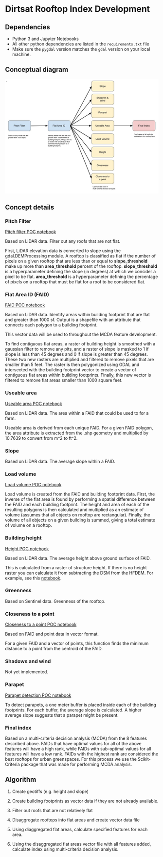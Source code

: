 # Dirtsat Rooftop Index Development

## Dependencies
- Python 3 and Jupyter Notebooks
- All other python dependencies are listed in the `requirements.txt` file
- Make sure the `pygdal` version matches the `gdal` version on your local machine. 

## Conceptual diagram
![concept diagram](imgs/RooftopIndexWorkflow.jpg)

## Concept details

### Pitch Filter
[Pitch filter POC notebook](poc/roof_pitch/lidar_roof_pitch.ipynb)

Based on LiDAR data. Filter out any roofs that are not flat. 

First, LiDAR elevation data is converted to slope using the gdal.DEMProcessing module. A rooftop is classified as flat if the number of pixels on a given rooftop that are less than or equal to **slope_threshold** make up more than **area_threshold** percent of the rooftop. **slope_threshold** is a hyperparameter defining the slope (in degrees) at which we consider a pixel to be flat. **area_threshold** is a hyperparameter defining the percentage of pixels on a rooftop that must be flat for a roof to be considered flat. 

### Flat Area ID (FAID)
[FAID POC notebook](poc/useable_area/flat_area.ipynb)

Based on LiDAR data. Identify areas within building footprint that are flat and greater than 1000 sf. Output is a shapefile with an attribute that connects each polygon to a building footprint. 

This vector data will be used to throughout the MCDA feature development. 

To find contiguous flat areas, a raster of building height is smoothed with a gaussian filter to remove any pits, and a raster of slope is masked to 1 if slope is less than 45 degrees and 0 if slope is greater than 45 degrees. These two new rasters are multiplied and filtered to remove pixels that are smaller than 5 feet. The raster is then polygonized using GDAL and intersected with the building footprint vector to create a vector of contiguous flat areas within building footprints. Finally, this new vector is filtered to remove flat areas smaller than 1000 square feet. 


### Useable area
[Useable area POC notebook](poc/useable_area/flat_area.ipynb)

Based on LiDAR data. The area within a FAID that could be used to for a farm. 

Useable area is derived from each unique FAID. For a given FAID polygon, the area attribute is extracted from the .shp geometry and multiplied by 10.7639 to convert from m^2 to ft^2.

### Slope
Based on LiDAR data. The average slope within a FAID.

### Load volume
[Load volume POC notebook](poc/load_capacity/load_capacity.ipynb)

Load volume is created from the FAID and building footprint data. First, the inverse of the flat area is found by performing a spatial difference between the FAID and each building footprint. The height and area of each of the resulting polygons is then calculated and multiplied as an estimate of volume (assumes that all objects on rooftop are rectangular). Finally, the volume of all objects on a given building is summed, giving a total estimate of volume on a rooftop.

### Building height
[Height POC notebook](poc/roof_height/roof_height.ipynb)

Based on LiDAR data. The average height above ground surface of FAID.

This is calculated from a raster of structure height. If there is no height raster you can calculate it from subtracting the DSM from the HFDEM. For example, see this [notebook](roof_height/caculate_height_raster.ipynb).  

### Greenness
Based on Sentinel data. Greenness of the rooftop. 

### Closeness to a point
[Closeness to a point POC notebook](poc/closeness_to_point/closeness_to_point.ipynb)

Based on FAID and point data in vector format. 

For a given FAID and a vector of points, this function finds the minimum distance to a point from the centroid of the FAID.

### Shadows and wind
Not yet implemented.

### Parapet
[Parapet detection POC notebook](poc/parapets/parapet_detection.ipynb)

To detect parapets, a one meter buffer is placed inside each of the building footprints. For each buffer, the average slope is calculated. A higher average slope suggests that a parapet might be present. 

### Final index
Based on a multi-criteria decision analysis (MCDA) from the 8 features described above. FAIDs that have optimal values for all of the above features will have a high rank, while FAIDs with sub-optimal values for all features will have a low rank. FAIDs with the highest rank are considered the best rooftops for urban greenspaces. For this process we use the Scikit-Criteria package that was made for performing MCDA analysis.

## Algorithm

1. Create geotiffs (e.g. height and slope)

2. Create building footprints as vector data if they are not already available.

3. Filter out roofs that are not relatively flat

4. Disaggregate rooftops into flat areas and create vector data file

5. Using diaggregated flat areas, calculate specified features for each area.

6. Using the disaggregated flat areas vector file with all features added, calculate index using multi-criteria decision analysis.  

